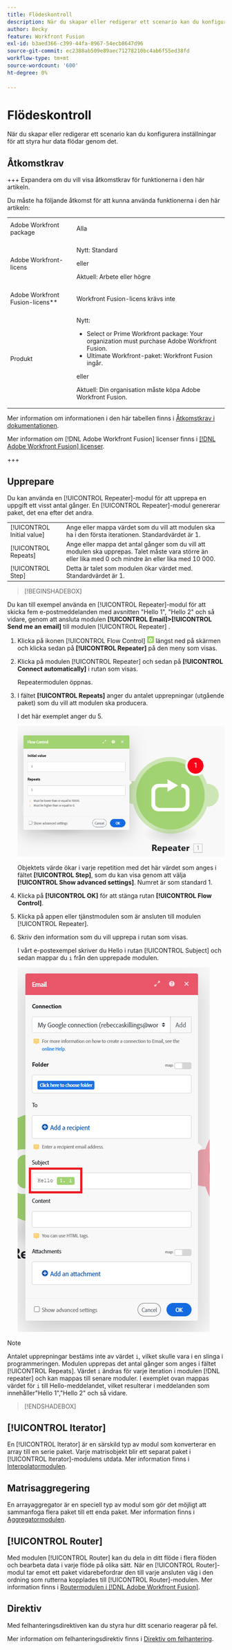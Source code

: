 ```yaml
---
title: Flödeskontroll
description: När du skapar eller redigerar ett scenario kan du konfigurera inställningar för att styra hur data flödar genom det.
author: Becky
feature: Workfront Fusion
exl-id: b3aed366-c399-44fa-8967-54ecb8647d96
source-git-commit: ec2388ab509e89aec71278210bc4ab6f55ed38fd
workflow-type: tm+mt
source-wordcount: '600'
ht-degree: 0%

---
```


# Flödeskontroll

När du skapar eller redigerar ett scenario kan du konfigurera inställningar för att styra hur data flödar genom det.

## Åtkomstkrav

+++ Expandera om du vill visa åtkomstkrav för funktionerna i den här artikeln.

Du måste ha följande åtkomst för att kunna använda funktionerna i den här artikeln:

<table style="table-layout:auto">
 <col> 
 <col> 
 <tbody> 
  <tr> 
   <td role="rowheader">Adobe Workfront package</td> 
   <td> <p>Alla</p> </td> 
  </tr> 
  <tr data-mc-conditions=""> 
   <td role="rowheader">Adobe Workfront-licens</td> 
   <td> <p>Nytt: Standard</p><p>eller</p><p>Aktuell: Arbete eller högre</p> </td> 
  </tr> 
  <tr> 
   <td role="rowheader">Adobe Workfront Fusion-licens**</td> 
   <td>
   <p>Workfront Fusion-licens krävs inte</p>
   </td> 
  </tr> 
  <tr> 
   <td role="rowheader">Produkt</td> 
   <td>
   <p>Nytt:</p> <ul><li>Select or Prime Workfront package: Your organization must purchase Adobe Workfront Fusion.</li><li>Ultimate Workfront-paket: Workfront Fusion ingår.</li></ul>
   <p>eller</p>
   <p>Aktuell: Din organisation måste köpa Adobe Workfront Fusion.</p>
   </td> 
  </tr>
 </tbody> 
</table>

Mer information om informationen i den här tabellen finns i [Åtkomstkrav i dokumentationen](/help/workfront-fusion/references/licenses-and-roles/access-level-requirements-in-documentation.md).

Mer information om [!DNL Adobe Workfront Fusion] licenser finns i [[!DNL Adobe Workfront Fusion] licenser](/help/workfront-fusion/set-up-and-manage-workfront-fusion/licensing-operations-overview/license-automation-vs-integration.md).

+++

## Upprepare

Du kan använda en [!UICONTROL Repeater]-modul för att upprepa en uppgift ett visst antal gånger. En [!UICONTROL Repeater]-modul genererar paket, det ena efter det andra.


<table>
    <tr>
        <td>[!UICONTROL Initial value]</td>
        <td>Ange eller mappa värdet som du vill att modulen ska ha i den första iterationen. Standardvärdet är 1.</td>
    </tr>
    <tr>
        <td>[!UICONTROL Repeats]</td>
        <td>Ange eller mappa det antal gånger som du vill att modulen ska upprepas. Talet måste vara större än eller lika med 0 och mindre än eller lika med 10 000.</td>
    </tr>
    <tr>
        <td>[!UICONTROL Step]</td>
        <td>Detta är talet som modulen ökar värdet med. Standardvärdet är 1.</td>
    </tr>
</table>

>[!BEGINSHADEBOX]

Du kan till exempel använda en [!UICONTROL Repeater]-modul för att skicka fem e-postmeddelanden med avsnitten &quot;Hello 1&quot;, &quot;Hello 2&quot; och så vidare, genom att ansluta modulen **[!UICONTROL Email]>[!UICONTROL Send me an email]** till modulen [!UICONTROL Repeater] .

1. Klicka på ikonen [!UICONTROL Flow Control] ![Flödeskontroll](/help/workfront-fusion/references/apps-and-modules/assets/flow-control-icon.gif) längst ned på skärmen och klicka sedan på **[!UICONTROL Repeater]** på den meny som visas.
1. Klicka på modulen [!UICONTROL Repeater] och sedan på **[!UICONTROL Connect automatically]** i rutan som visas.

   Repeatermodulen öppnas.

1. I fältet **[!UICONTROL Repeats]** anger du antalet upprepningar (utgående paket) som du vill att modulen ska producera.

   I det här exemplet anger du 5.

   ![Upprepare](/help/workfront-fusion/references/apps-and-modules/assets/repeater-2-350x207.png)

   Objektets värde ökar i varje repetition med det här värdet som anges i fältet **[!UICONTROL Step]**, som du kan visa genom att välja **[!UICONTROL Show advanced settings]**. Numret är som standard 1.

1. Klicka på **[!UICONTROL OK]** för att stänga rutan **[!UICONTROL Flow Control]**.

1. Klicka på appen eller tjänstmodulen som är ansluten till modulen [!UICONTROL Repeater].
1. Skriv den information som du vill upprepa i rutan som visas.

   I vårt e-postexempel skriver du Hello i rutan [!UICONTROL Subject] och sedan mappar du `i` från den upprepade modulen.

   ![Upprepare](/help/workfront-fusion/references/apps-and-modules/assets/repeater-3-350x207.png)



>[!NOTE]
>
>Antalet upprepningar bestäms inte av värdet `i`, vilket skulle vara i en slinga i programmeringen. Modulen upprepas det antal gånger som anges i fältet [!UICONTROL Repeats]. Värdet `i` ändras för varje iteration i modulen [!DNL repeater] och kan mappas till senare moduler. I exemplet ovan mappas värdet för `i` till Hello-meddelandet, vilket resulterar i meddelanden som innehåller&quot;Hello 1&quot;,&quot;Hello 2&quot; och så vidare.

>[!ENDSHADEBOX]

## [!UICONTROL Iterator]

En [!UICONTROL Iterator] är en särskild typ av modul som konverterar en array till en serie paket. Varje matrisobjekt blir ett separat paket i [!UICONTROL Iterator]-modulens utdata. Mer information finns i [Interpolatormodulen](/help/workfront-fusion/references/modules/iterator-module.md).

## Matrisaggregering

En arrayaggregator är en speciell typ av modul som gör det möjligt att sammanfoga flera paket till ett enda paket. Mer information finns i [Aggregatormodulen](/help/workfront-fusion/references/modules/aggregator-module.md).

## [!UICONTROL Router]

Med modulen [!UICONTROL Router] kan du dela in ditt flöde i flera flöden och bearbeta data i varje flöde på olika sätt. När en [!UICONTROL Router]-modul tar emot ett paket vidarebefordrar den till varje ansluten väg i den ordning som rutterna kopplades till [!UICONTROL Router]-modulen. Mer information finns i [Routermodulen i [!DNL Adobe Workfront Fusion]](/help/workfront-fusion/create-scenarios/add-modules/router-module.md).

## Direktiv

Med felhanteringsdirektiven kan du styra hur ditt scenario reagerar på fel.

Mer information om felhanteringsdirektiv finns i [Direktiv om felhantering](/help/workfront-fusion/references/errors/directives-for-error-handling.md).

